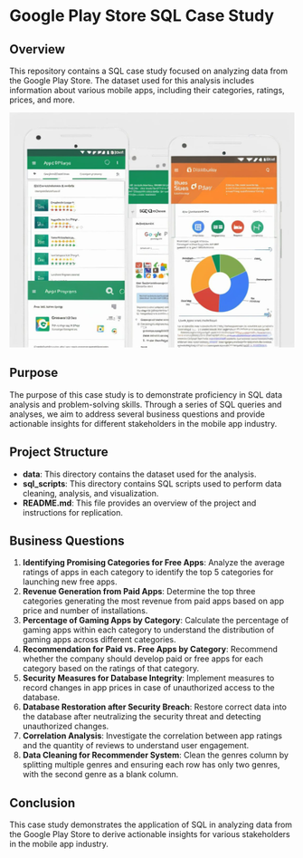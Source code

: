 # Google Play Store SQL Case Study

## Overview

This repository contains a SQL case study focused on analyzing data from the Google Play Store. The dataset used for this analysis includes information about various mobile apps, including their categories, ratings, prices, and more.

![Google Playstore](googleplaystore.jpg)

## Purpose

The purpose of this case study is to demonstrate proficiency in SQL data analysis and problem-solving skills. Through a series of SQL queries and analyses, we aim to address several business questions and provide actionable insights for different stakeholders in the mobile app industry.

## Project Structure

- **data**: This directory contains the dataset used for the analysis.
- **sql_scripts**: This directory contains SQL scripts used to perform data cleaning, analysis, and visualization.
- **README.md**: This file provides an overview of the project and instructions for replication.

## Business Questions

1. **Identifying Promising Categories for Free Apps**: Analyze the average ratings of apps in each category to identify the top 5 categories for launching new free apps.
2. **Revenue Generation from Paid Apps**: Determine the top three categories generating the most revenue from paid apps based on app price and number of installations.
3. **Percentage of Gaming Apps by Category**: Calculate the percentage of gaming apps within each category to understand the distribution of gaming apps across different categories.
4. **Recommendation for Paid vs. Free Apps by Category**: Recommend whether the company should develop paid or free apps for each category based on the ratings of that category.
5. **Security Measures for Database Integrity**: Implement measures to record changes in app prices in case of unauthorized access to the database.
6. **Database Restoration after Security Breach**: Restore correct data into the database after neutralizing the security threat and detecting unauthorized changes.
7. **Correlation Analysis**: Investigate the correlation between app ratings and the quantity of reviews to understand user engagement.
8. **Data Cleaning for Recommender System**: Clean the genres column by splitting multiple genres and ensuring each row has only two genres, with the second genre as a blank column.

## Conclusion

This case study demonstrates the application of SQL in analyzing data from the Google Play Store to derive actionable insights for various stakeholders in the mobile app industry.